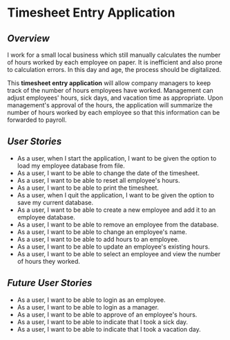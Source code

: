 # Timesheet Entry Application

## *Overview*

I work for a small local business which still manually calculates the number of hours worked by each employee on paper.
It is inefficient and also prone to calculation errors. In this day and age, the process should be digitalized.

This **timesheet entry application** will allow company managers to keep track of the number of hours employees
have worked. Management can adjust employees' hours, sick days, and vacation time as appropriate.
Upon management's approval of the hours, the application will summarize the number of hours worked by each employee
so that this information can be forwarded to payroll.

## *User Stories*

- As a user, when I start the application, I want to be given the option to load my employee database from file.
- As a user, I want to be able to change the date of the timesheet.
- As a user, I want to be able to reset all employee's hours.
- As a user, I want to be able to print the timesheet.
- As a user, when I quit the application, I want to be given the option to save my current database.
- As a user, I want to be able to create a new employee and add it to an employee database.
- As a user, I want to be able to remove an employee from the database.
- As a user, I want to be able to change an employee's name.
- As a user, I want to be able to add hours to an employee.
- As a user, I want to be able to update an employee's existing hours.
- As a user, I want to be able to select an employee and view the number of hours they worked.

## *Future User Stories*

- As a user, I want to be able to login as an employee.
- As a user, I want to be able to login as a manager.
- As a user, I want to be able to approve of an employee's hours.
- As a user, I want to be able to indicate that I took a sick day.
- As a user, I want to be able to indicate that I took a vacation day.